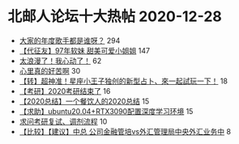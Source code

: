 # 北邮人论坛十大热帖 2020-12-28

- [大家的年度歌手都是谁呀？](https://bbs.byr.cn/article/Talking/6251338) 294
- [【代征友】97年软妹 甜美可爱小姐姐](https://bbs.byr.cn/article/Friends/1982008) 147
- [太浪漫了！我心动了！](https://bbs.byr.cn/article/Picture/3280081) 62
- [心里真的好苦啊](https://bbs.byr.cn/article/Feeling/3161752) 30
- [【转】超神准！星座小王子独创的新型占卜、來一起試玩一下！](https://bbs.byr.cn/article/Constellations/326533) 18
- [【考研】2020考研结束了](https://bbs.byr.cn/article/Photo/269648) 16
- [【2020总结】一个餐饮人的2020总结](https://bbs.byr.cn/article/WorkLife/1158834) 15
- [【求助】ubuntu20.04+RTX3090配置深度学习环境](https://bbs.byr.cn/article/ML_DM/37353) 15
- [求问考研复试、调剂流程](https://bbs.byr.cn/article/AimGraduate/1200152) 10
- [【比较】【建议】中总 公司金融管培vs外汇管理局中央外汇业务中](https://bbs.byr.cn/article/Job/2121082) 8


